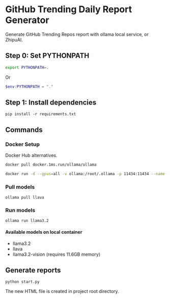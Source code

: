# GitHub Trending Daily Report Generator
Generate GitHub Trending Repos report with ollama local service, or ZhipuAI.


## Step 0: Set PYTHONPATH

```bash
export PYTHONPATH=.
```

Or

```powershell
$env:PYTHONPATH = "."
```

## Step 1: Install dependencies

`pip install -r requirements.txt`

## Commands

### Docker Setup

Docker Hub alternatives.

```bash
docker pull docker.1ms.run/ollama/ollama

docker run -d --gpus=all -v ollama:/root/.ollama -p 11434:11434 --name ollama docker.1ms.run/ollama/ollama
```

### Pull models
```
ollama pull llava
```

### Run models

```
ollama run llama3.2
```

#### Available models on local container
 - llama3.2
 - llava
 - llama3.2-vision (requires 11.6GB memory)


## Generate reports

`python start.py`

The new HTML file is created in project root directory.
